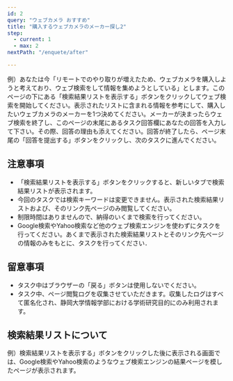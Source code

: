 ```yaml
---
id: 2
query: "ウェブカメラ おすすめ"
title: "購入するウェブカメラのメーカー探し2"
step:
  - current: 1
  - max: 2
nextPath: "/enquete/after"

---
```


例）あなたは今「リモートでのやり取りが増えたため、ウェブカメラを購入しようと考えており、ウェブ検索をして情報を集めようとしている」とします。このページの下にある「検索結果リストを表示する」ボタンをクリックしてウェブ検索を開始してください。表示されたリストに含まれる情報を参考にして、購入したいウェブカメラのメーカーを1つ決めてください。メーカーが決まったらウェブ検索を終了し、このページの末尾にあるタスク回答欄にあなたの回答を入力して下さい。その際、回答の理由も添えてください。回答が終了したら、ページ末尾の「回答を提出する」ボタンをクリックし、次のタスクに進んでください。

## 注意事項

- 「検索結果リストを表示する」ボタンをクリックすると、新しいタブで検索結果リストが表示されます。
- 今回のタスクでは検索キーワードは変更できません。表示された検索結果リストおよび、そのリンク先ページのみ閲覧してください。
- 制限時間はありませんので、納得のいくまで検索を行ってください。
- Google検索やYahoo検索など他のウェブ検索エンジンを使わずにタスクを行ってください。あくまで表示された検索結果リストとそのリンク先ページの情報のみをもとに、タスクを行ってください．

## 留意事項

- タスク中はブラウザーの「戻る」ボタンは使用しないでください。
- タスク中、ページ閲覧ログを収集させていただきます。収集したログはすべて匿名化され、静岡大学情報学部における学術研究目的にのみ利用されます。

## 検索結果リストについて

<!-- UIの説明を書きます。 -->
例）検索結果リストを表示する」ボタンをクリックした後に表示される画面では、Google検索やYahoo検索のようなウェブ検索エンジンの結果ページを模したページが表示されます。
